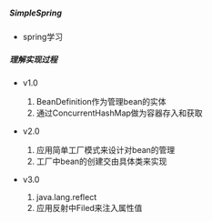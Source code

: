 ##### SimpleSpring
- spring学习

##### 理解实现过程

- v1.0
    1. BeanDefinition作为管理bean的实体
    2. 通过ConcurrentHashMap做为容器存入和获取
    
    
- v2.0
    1. 应用简单工厂模式来设计对bean的管理
    2. 工厂中bean的创建交由具体类来实现
    
    
- v3.0
    1. java.lang.reflect
    2. 应用反射中Filed来注入属性值
